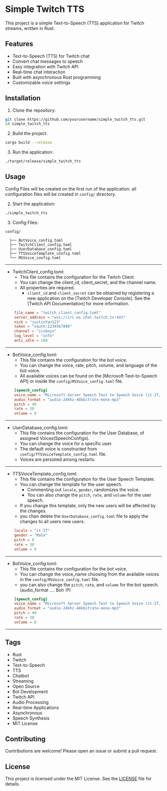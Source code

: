 # Simple Twitch TTS

This project is a simple Text-to-Speech (TTS) application for Twitch streams, written in Rust.

## Features

- Text-to-Speech (TTS) for Twitch chat
- Convert chat messages to speech
- Easy integration with Twitch API
- Real-time chat interaction
- Built with asynchronous Rust programming
- Customizable voice settings

## Installation

1. Clone the repository:

```sh
git clone https://github.com/yourusername/simple_twitch_tts.git
cd simple_twitch_tts
```

2. Build the project:

```sh
cargo build --release
```

3. Run the application:

```sh
./target/release/simple_twitch_tts
```

## Usage

Config Files will be created on the first run of the application.
all configuration files will be created in `config/` directory.

2. Start the application:

```sh
./simple_twitch_tts
```

3. Config Files:

```
config/

  ├── BotVoice_config.toml
  ├── TwitchClient_config.toml
  ├── UserDatabase_config.toml
  ├── TTSVoiceTemplate_config.toml
  └── MSVoice_config.toml
```

---

- TwitchClient_config.toml:
  - This file contains the configuration for the Twitch Client.
  - You can change the client_id, client_secret, and the channel name.
  - All properties are required.
    - `client_id` and `client_secret` can be obtained by registering a new application on the [Twitch Developer Console]. See the [Twitch API Documentation] for more information.

```toml
    file_name = "twitch_client_config.toml"
    server_address = "wss://irc-ws.chat.twitch.tv:443"
    nick = "justinfan123"
    token = "oauth:1234567890"
    channel = "icsboyx"
    log_level = "info"
    anti_idle = 180
```

---

- BotVoice_config.toml:
  - This file contains the configuration for the bot voice.
  - You can change the voice, rate, pitch, volume, and language of the bot voice.
  - All available voices can be found on the [Microsoft Text-to-Speech API] or inside the `config/MSVoice_config.toml` file.

```toml
    [speech_config]
    voice_name = "Microsoft Server Speech Text to Speech Voice (it-IT, GiuseppeMultilingualNeural)"
    audio_format = "audio-24khz-48kbitrate-mono-mp3"
    pitch = 40
    rate = 30
    volume = 0
```

---

- UserDatabase_config.toml:
  - This file contains the configuration for the User Database, of assigned Voices(SpeechConfigs).
  - You can change the voice for a specific user.
  - The default voice is constructed from `config/TTSVoiceTemplate_config.toml` file.
  * Voices are persisted among restarts.

---

- TTSVoiceTemplate_config.toml:
  - This file contains the configuration for the User Speech Template.
  - You can change the template for the user speech.
    - Commenting out `locale`, `gender`, randomizes the voice.
    - You can also change the `pitch`, `rate`, and `volume` for the user speech.
  * If you change this template, only the new users will be affected by the changes.
  * you chan delete the `UserDatabase_config.toml` file to apply the changes to all users new users.

```toml
    locale = "it-IT"
    gender = "Male"
    pitch = 0
    rate = 30
    volume = 0
```

---

- BotVoice_config.toml:
  - This file contains the configuration for the bot voice.
  - You can change the voice_name choosing from the available voices in the `config/MSVoice_config.toml` file.
  - you can also change the `pitch`, `rate`, and `volume` for the bot speech.(audio_format .... Boh :P)

```toml
    [speech_config]
    voice_name = "Microsoft Server Speech Text to Speech Voice (it-IT, GiuseppeMultilingualNeural)"
    audio_format = "audio-24khz-48kbitrate-mono-mp3"
    pitch = 40
    rate = 30
    volume = 0
```

---

## Tags

- Rust
- Twitch
- Text-to-Speech
- TTS
- Chatbot
- Streaming
- Open Source
- Bot Development
- Twitch API
- Audio Processing
- Real-time Applications
- Asynchronous
- Speech Synthesis
- MIT License

## Contributing

Contributions are welcome! Please open an issue or submit a pull request.

## License

This project is licensed under the MIT License. See the [LICENSE](LICENSE) file for details.
